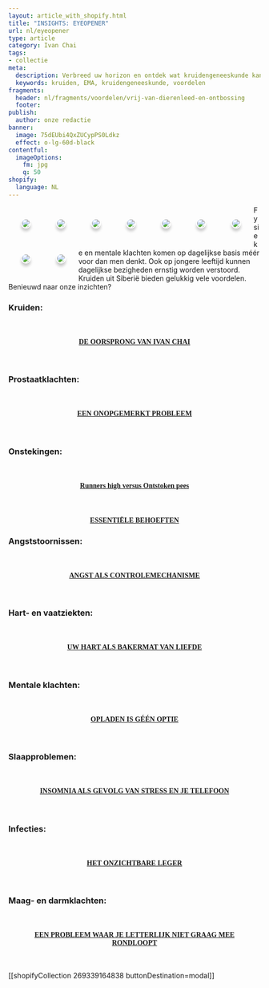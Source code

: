 ```yaml
---
layout: article_with_shopify.html
title: "INSIGHTS: EYEOPENER"
url: nl/eyeopener
type: article
category: Ivan Chai
tags:
- collectie
meta:
  description: Verbreed uw horizon en ontdek wat kruidengeneeskunde kan betekenen in het dagelijks leven. Veilig en effectief op langere termijn en tevens vrij van dierenleed en chemicaliën. Benieuwd naar onze inzichten?
  keywords: kruiden, EMA, kruidengeneeskunde, voordelen
fragments:
  header: nl/fragments/voordelen/vrij-van-dierenleed-en-ontbossing
  footer:
publish:
  author: onze redactie
banner:
  image: 75dEUbi4QxZUCypPS0Ldkz
  effect: o-lg-60d-black
contentful:
  imageOptions:
    fm: jpg
    q: 50
shopify:
  language: NL
---
```

<div class="col-md-12 col-lg-12">
    <div style="margin:auto">
    <p class="aligncenter">
        <a href="insights.ivansherbs.com/nl/collectie-artikelen/eyeopener/#flaticon-cup-of-tea"><img src="https://images.ctfassets.net/lyvtxhzy9zgr/2z3Wv9RruaRUsxycEvZyRY/d1dfe0755a7ba2653b2f923a453c519c/flaticon-cup-of-tea.png?fm=png&q=100&w=100&h=100" style="border:2px solid #fff; box-shadow: 0px 6px 5px #ccc;border-radius:190px; float:left; margin: 25px" /></a>
        <a href="insights.ivansherbs.com/nl/collectie-artikelen/eyeopener/#flaticon-prostate-health"><img src="https://images.ctfassets.net/lyvtxhzy9zgr/3NsPHIDqiw40FsIQxsbZfw/400ecdf78cb0c83569e5ba4f86d01184/flaticon-prostate-health.png?fm=png&q=100&w=100&h=100" style="border:2px solid #fff; box-shadow: 0px 6px 5px #ccc;border-radius:190px; float:left; margin: 25px"></a>
        <a href="insights.ivansherbs.com/nl/collectie-artikelen/eyeopener/#flaticon-joint"><img src="https://images.ctfassets.net/lyvtxhzy9zgr/1vQtxfkdY8o4kfgrBlsnkm/14f150e311b418cf249beac1d6a3abae/flaticon-joint.png?fm=png&q=100&w=100&h=100" style="border:2px solid #fff; box-shadow: 0px 6px 5px #ccc;border-radius:190px; float:left; margin: 25px" /></a>
        <a href="insights.ivansherbs.com/nl/collectie-artikelen/eyeopener/#flaticon-eye-open"><img src="https://images.ctfassets.net/lyvtxhzy9zgr/17K6L8bIKqWOjUovhAL7u3/2d59e11e7a88244a19634268fb503916/flaticon-eye-open.png?fm=png&q=100&w=100&h=100" style="border:2px solid #fff; box-shadow: 0px 6px 5px #ccc;border-radius:190px; float:left; margin: 25px" /></a>
        <a href="insights.ivansherbs.com/nl/collectie-artikelen/eyeopener/#flaticon-flaticon-heart-1"><img src="https://images.ctfassets.net/lyvtxhzy9zgr/7MNloy6OBPxYEES8AIlftk/8c70ab3df91179ec162cc4aa2ed6fd31/flaticon-heart-1.png?fm=png&q=100&w=100&h=100" style="border:2px solid #fff; box-shadow: 0px 6px 5px #ccc;border-radius:190px; float:left; margin: 25px" /></a>
        <a href="insights.ivansherbs.com/nl/collectie-artikelen/eyeopener/#flaticon-mental_health_cross"><img src="https://images.ctfassets.net/lyvtxhzy9zgr/6eZ6gwyiefsfNfo8drXozL/267a3ca160add33c803253be0c939098/flaticon-mental_health_cross.png?fm=png&q=100&w=100&h=100" style="border:2px solid #fff; box-shadow: 0px 6px 5px #ccc;border-radius:190px; float:left; margin: 25px" /></a>
        <a href="insights.ivansherbs.com/nl/collectie-artikelen/eyeopener/#flaticon-sleep-1"><img src="https://images.ctfassets.net/lyvtxhzy9zgr/4nuRnOkBtR7FL9qshIZZrh/66d9082bbfc361f556ee01523ad820a5/flaticon-sleep-1.png?fm=png&q=100&w=100&h=100" style="border:2px solid #fff; box-shadow: 0px 6px 5px #ccc;border-radius:190px; float:left; margin: 25px" /></a>
        <a href="insights.ivansherbs.com/nl/collectie-artikelen/eyeopener/#flaticon-infection"><img src="https://images.ctfassets.net/lyvtxhzy9zgr/6KRpFNKQnp9uP0UNehihmT/4338bc6a91208de94d89b33fab8f4c83/flaticon-infection.png?fm=png&q=100&w=100&h=100" style="border:2px solid #fff; box-shadow: 0px 6px 5px #ccc;border-radius:190px; float:left; margin: 25px" /></a>
        <a href="insights.ivansherbs.com/nl/collectie-artikelen/eyeopener/#flaticon-diarree"><img src="https://images.ctfassets.net/lyvtxhzy9zgr/HKGyL80bqjU1ECGyMvxuh/9b8964f9aebbca420fc8238c982e1a16/flaticon-diarree.png?fm=png&q=100&w=100&h=100" style="border:2px solid #fff; box-shadow: 0px 6px 5px #ccc;border-radius:190px; float:left; margin: 25px" /></a>
    </div>
</div>

<p>
Fysieke en mentale klachten komen op dagelijkse basis méér voor dan men denkt. Ook op jongere leeftijd kunnen dagelijkse bezigheden ernstig worden verstoord. Kruiden uit Siberië bieden gelukkig vele voordelen. Benieuwd naar onze inzichten?
</p>

### Kruiden:
<section id="flaticon-cup-of-tea">
  <div class="row">
    <div class="col-md-12 col-lg-12">
        <div class="row">
            <div class="col-md-12">
                <div class="col-md-10" style="margin-right: auto; margin-left: auto; display: block">
                 <div style="padding: 15px">
                    <div class="blog-box">
                        <div class="blog-img">
                            <a href="/nl/artikel/ivanchai/de-oorsprong-van-ivan-chai/"><img src="https://images.ctfassets.net/lyvtxhzy9zgr/2gjpo5VPHlB4zfJ2E8Tq5/87ede303bf691a70e92b142709f8825e/ivan_chai_hills.png?w=1900&h=700&fit=fill" class="img-fluid" alt=""></a>
                        </div>
                        <div class="blog-details">
                            <div class="space-15"></div>
                            <h4 style="font-family:monad;text-align:center"><a href="/nl/artikel/ivanchai/de-oorsprong-van-ivan-chai/">DE OORSPRONG VAN IVAN CHAI</a></h4>
                            <div class="space-25"></div>
                            <!-- Place extra copy here -->
                            <div class="space-25"></div>
                        </div>
                    </div>
                </div>
            </div>
        </div>
    </div>
</section>

### Prostaatklachten:
<section id="flaticon-prostate-health">
  <div class="row">
    <div class="col-md-12 col-lg-12">
        <div class="row">
            <div class="col-md-12">
                <div class="col-md-10" style="margin-right: auto; margin-left: auto; display: block">
                 <div style="padding: 15px">
                    <div class="blog-box">
                        <div class="blog-img">
                            <a href="/nl/artikel/prostaat/prostaatkanker/een-onopgemerkt-probleem/"><img src="https://images.ctfassets.net/lyvtxhzy9zgr/5vLYQmt6Gub4cdq7VUs1PQ/5061e2c02b89b90ae938e809964f4b07/artikel_een_onopgemerkt_probleem.jpg?w=1900&amp;h=700&amp;fit=fill" class="img-fluid" alt=""></a>
                        </div>
                        <div class="blog-details">
                            <div class="space-15"></div>
                            <h4 style="font-family:monad;text-align:center"><a href="/nl/artikel/prostaat/prostaatkanker/een-onopgemerkt-probleem/">EEN ONOPGEMERKT PROBLEEM</a></h4>
                            <div class="space-25"></div>
                            <!-- Place extra copy here -->
                            <div class="space-25"></div>
                        </div>
                    </div>
                </div>
            </div>
        </div>
    </div>
</section>

### Onstekingen:
<section id="flaticon-joint">
  <div class="row">
    <div class="col-md-12 col-lg-12">
        <div class="row">
            <div class="col-md-12">
                <div class="col-md-10" style="margin-right: auto; margin-left: auto; display: block">
                 <div style="padding: 15px">
                    <div class="blog-box">
                        <div class="blog-img">
                            <a href="/nl/artikel/peesontsteking/runners-high-versus-ontstoken-pees"><img src="https://images.ctfassets.net/lyvtxhzy9zgr/5EMwMAfSFCPHtmA9LGWHiN/4d0c649a77751906c2b7872177bdc60c/artikel_runners_high_versus_ontstoken_pees.jpg?w=255&h=170&q=50&fit=fill" class="img-fluid" alt=""></a>
                        </div>
                        <div class="blog-details">
                            <div class="space-15"></div>
                            <h4 style="font-family:monad;text-align:center"><a href="/nl/artikel/peesontsteking/runners-high-versus-ontstoken-pees">Runners high versus Ontstoken pees</a></h4>
                            <div class="space-25"></div>
                            <!-- Place extra copy here -->
                            <div class="space-25"></div>
                        </div>
                    </div>
                </div>
            </div>
        </div>
    </div>
</div>
<div>
    <div>
        <div>
            <div>
                <div>
                  <div class="col-md-10" style="margin-right: auto; margin-left: auto; display: block">
                    <div class="blog-box">
                        <div class="blog-img">
                           <a href="/nl/artikel/slijmbeursontsteking/essentiele-behoeften/"><img src="https://images.ctfassets.net/lyvtxhzy9zgr/sleZsUJOtOiDOZu5jF2MR/d54b2d066ba3481c353380f129ca38d6/artikel_essentiele_behoeften.jpg?w=255&h=170&q=50&fit=fill" class="img-fluid" alt=""></a>
                        </div>
                        <div class="blog-details">
                            <div class="space-25"></div>
                            <h4 style="font-family:monad;text-align:center"><a href="/nl/artikel/slijmbeursontsteking/essentiele-behoeften/">ESSENTIËLE BEHOEFTEN</a></h4>
                            <div class="space-25"></div>
                            <!-- Place extra copy here -->
                          <div class="space-25"></div>
                        </div>
                    </div>
                </div>
            </div>
        </div>
    </div>
</section>

### Angststoornissen:
<section id="flaticon-eye-open">
  <div class="row">
    <div class="col-md-12 col-lg-12">
        <div class="row">
            <div class="col-md-12">
                <div class="col-md-10" style="margin-right: auto; margin-left: auto; display: block">
                 <div style="padding: 15px">
                    <div class="blog-box">
                        <div class="blog-img">
                            <a href="/nl/artikel/angst/angst-als-controlemechanisme/"><img src="https://images.ctfassets.net/lyvtxhzy9zgr/5DBGCimPakHZxfe3I4oykk/d2047d7fa0bae62d4e923510ef0c4e02/artikel_angst_als_controlemechanisme.jpg?w=255&h=170&q=50&fit=fill" class="img-fluid" alt=""></a>
                        </div>
                        <div class="blog-details">
                            <div class="space-15"></div>
                            <h4 style="font-family:monad;text-align:center"><a href="/nl/artikel/angst/angst-als-controlemechanisme/">ANGST ALS CONTROLEMECHANISME</a></h4>
                            <div class="space-25"></div>
                            <!-- Place extra copy here -->
                            <div class="space-25"></div>
                        </div>
                    </div>
                </div>
            </div>
        </div>
    </div>
</section>

### Hart- en vaatziekten:
<section id="flaticon-flaticon-heart-1">
  <div class="row">
    <div class="col-md-12 col-lg-12">
        <div class="row">
            <div class="col-md-12">
                <div class="col-md-10" style="margin-right: auto; margin-left: auto; display: block">
                 <div style="padding: 15px">
                    <div class="blog-box">
                        <div class="blog-img">
                            <a href="/nl/artikel/hart-en-vaatziekten/uw-hart-als-bakermat-van-liefde/"><img src="https://images.ctfassets.net/lyvtxhzy9zgr/2gVNGIp4yhtESqHRBqRuAs/3bc5f7fa32c7c78712f2c4af531dc410/artikel_Uw_hart_als_bakermat_van_liefde.jpg?w=255&h=170&q=50&fit=fill" class="img-fluid" alt=""></a>
                        </div>
                        <div class="blog-details">
                            <div class="space-15"></div>
                            <h4 style="font-family:monad;text-align:center"><a href="/nl/artikel/hart-en-vaatziekten/uw-hart-als-bakermat-van-liefde/">UW HART ALS BAKERMAT VAN LIEFDE</a></h4>
                            <div class="space-25"></div>
                            <!-- Place extra copy here -->
                            <div class="space-25"></div>
                       </div>
                    </div>
                </div>
            </div>
        </div>
    </div>
</section>

### Mentale klachten:
<section id="flaticon-mental_health_cross">
  <div class="row">
    <div class="col-md-12 col-lg-12">
        <div class="row">
            <div class="col-md-12">
                <div class="col-md-10" style="margin-right: auto; margin-left: auto; display: block">
                 <div style="padding: 15px">
                    <div class="blog-box">
                        <div class="blog-img">
                            <a href="/nl/artikel/burnout/opladen-is-geen-optie/"><img src="https://images.ctfassets.net/lyvtxhzy9zgr/39T1Y3A7bqbfLgU5XHgYsz/aadc285a010099b3585731839ceaa49c/artikel_opladen_is_geen_optie.jpg?w=255&h=170&q=50&fit=fill" class="img-fluid" alt=""></a>
                        </div>
                        <div class="blog-details">
                            <div class="space-15"></div>
                            <h4 style="font-family:monad;text-align:center"><a href="/nl/artikel/burnout/opladen-is-geen-optie/">OPLADEN IS GÉÉN OPTIE</a></h4>
                            <div class="space-25"></div>
                            <!-- Place extra copy here -->
                            <div class="space-25"></div>
                        </div>
                    </div>
                </div>
            </div>
        </div>
    </div>
</section>

### Slaapproblemen:
<section id="flaticon-sleep-1">
  <div class="row">
    <div class="col-md-12 col-lg-12">
        <div class="row">
            <div class="col-md-12">
                <div class="col-md-10" style="margin-right: auto; margin-left: auto; display: block">
                 <div style="padding: 15px">
                    <div class="blog-box">
                        <div class="blog-img">
                            <a href="/nl/artikel/slaapproblemen/insomnia-als-gevolg-van-stress-en-je-telefoon/"><img src="https://images.ctfassets.net/lyvtxhzy9zgr/48u2gVeJExSmuZRlo25XRI/7aa749e8cfd4eeaf1ae1edbfd8c93201/artikel_insomnia_als_gevolg_van_stress_en_je_telefoon.jpg?w=255&h=170&q=50&fit=fill" class="img-fluid" alt=""></a>
                        </div>
                        <div class="blog-details">
                            <div class="space-15"></div>
                            <h4 style="font-family:monad;text-align:center"><a href="/nl/artikel/slaapproblemen/insomnia-als-gevolg-van-stress-en-je-telefoon/">INSOMNIA ALS GEVOLG VAN STRESS EN JE TELEFOON</a></h4>
                            <div class="space-25"></div>
                            <!-- Place extra copy here -->
                            <div class="space-25"></div>
                        </div>
                    </div>
                </div>
            </div>
        </div>
    </div>
</section>

### Infecties:
<section id="flaticon-infection">
  <div class="row">
    <div class="col-md-12 col-lg-12">
        <div class="row">
            <div class="col-md-12">
                <div class="col-md-10" style="margin-right: auto; margin-left: auto; display: block">
                 <div style="padding: 15px">
                    <div class="blog-box">
                        <div class="blog-img">
                            <a href="/nl/artikel/infecties/het-onzichtbare-leger/"><img src="https://images.ctfassets.net/lyvtxhzy9zgr/KQWFaPqRC6rGOX9G2rhPg/1d229c885f5e916dc7259f2e2ec8aa4a/artikel_het_onzichtbare_leger.jpg?w=255&h=170&q=50&fit=fill" class="img-fluid" alt=""></a>
                        </div>
                        <div class="blog-details">
                            <div class="space-15"></div>
                            <h4 style="font-family:monad;text-align:center"><a href="/nl/artikel/infecties/het-onzichtbare-leger/">HET ONZICHTBARE LEGER</a></h4>
                            <div class="space-25"></div>
                            <!-- Place extra copy here -->
                            <div class="space-25"></div>
                        </div>
                    </div>
                </div>
            </div>
        </div>
    </div>
</section>

### Maag- en darmklachten:
<section id="flaticon-diarree">
  <div class="row">
    <div class="col-md-12 col-lg-12">
        <div class="row">
            <div class="col-md-12">
                <div class="col-md-10" style="margin-right: auto; margin-left: auto; display: block">
                 <div style="padding: 15px">
                    <div class="blog-box">
                        <div class="blog-img">
                            <a href="/nl/artikel/een-probleem-waar-je-niet-graag-mee-rondloopt"><img src="https://images.ctfassets.net/lyvtxhzy9zgr/flSdkxTJqPovxqWtadqVj/7d1fbf8607d57e6fe75db85faf14426b/artikel_een_voorspelbaar_probleem.jpg?w=255&h=170&q=50&fit=fill" class="img-fluid" alt=""></a>
                        </div>
                        <div class="blog-details">
                            <div class="space-15"></div>
                            <h4 style="font-family:monad;text-align:center"><a href="/nl/artikel/een-probleem-waar-je-niet-graag-mee-rondloopt">EEN PROBLEEM WAAR JE LETTERLIJK NIET GRAAG MEE RONDLOOPT</a></h4>
                            <div class="space-25"></div>
                            <!-- Place extra copy here -->
                            <div class="space-25"></div>
                        </div>
                    </div>
                </div>
            </div>
        </div>
    </div>
</section>

[[shopifyCollection 269339164838 buttonDestination=modal]]
